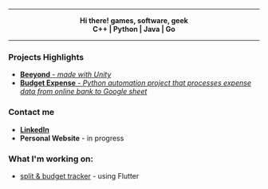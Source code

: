 

---

<p align="center">
    <strong>
        Hi there! games, software, geek
        <br>
        C++ | Python | Java | Go
    </strong>
</p>

---

### Projects Highlights
* [**Beeyond** - *made with Unity*](https://hivemindstudioau.itch.io/beeyond)  
* [**Budget Expense** - *Python automation project that processes expense data from online bank to Google sheet*](https://github.com/hc-jinghu/daily-expense-tracker)  

### Contact me
* [**LinkedIn**](https://www.linkedin.com/in/hc-jinghu/)
* **Personal Website** - in progress

### What I'm working on:
* [split & budget tracker](https://github.com/hc-jinghu/sharebao) - using Flutter
